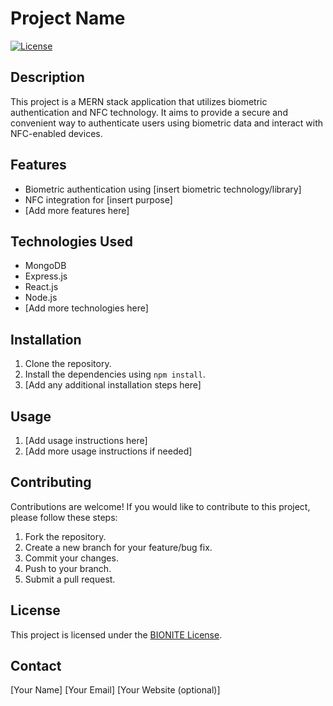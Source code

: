 # Project Name

[![License](https://img.shields.io/badge/license-MIT-blue.svg)](LICENSE)

## Description

This project is a MERN stack application that utilizes biometric authentication and NFC technology. It aims to provide a secure and convenient way to authenticate users using biometric data and interact with NFC-enabled devices.

## Features

- Biometric authentication using [insert biometric technology/library]
- NFC integration for [insert purpose]
- [Add more features here]

## Technologies Used

- MongoDB
- Express.js
- React.js
- Node.js
- [Add more technologies here]

## Installation

1. Clone the repository.
2. Install the dependencies using `npm install`.
3. [Add any additional installation steps here]

## Usage

1. [Add usage instructions here]
2. [Add more usage instructions if needed]

## Contributing

Contributions are welcome! If you would like to contribute to this project, please follow these steps:

1. Fork the repository.
2. Create a new branch for your feature/bug fix.
3. Commit your changes.
4. Push to your branch.
5. Submit a pull request.

## License

This project is licensed under the [BIONITE License](LICENSE).

## Contact

[Your Name]
[Your Email]
[Your Website (optional)]